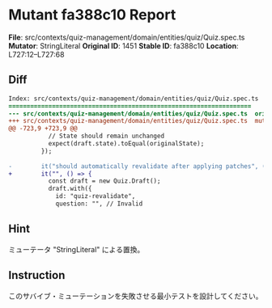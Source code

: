 # Mutant fa388c10 Report

**File**: src/contexts/quiz-management/domain/entities/quiz/Quiz.spec.ts
**Mutator**: StringLiteral
**Original ID**: 1451
**Stable ID**: fa388c10
**Location**: L727:12–L727:68

## Diff

```diff
Index: src/contexts/quiz-management/domain/entities/quiz/Quiz.spec.ts
===================================================================
--- src/contexts/quiz-management/domain/entities/quiz/Quiz.spec.ts	original
+++ src/contexts/quiz-management/domain/entities/quiz/Quiz.spec.ts	mutated #1451
@@ -723,9 +723,9 @@
           // State should remain unchanged
           expect(draft.state).toEqual(originalState);
         });
 
-        it("should automatically revalidate after applying patches", () => {
+        it("", () => {
           const draft = new Quiz.Draft();
           draft.with({
             id: "quiz-revalidate",
             question: "", // Invalid
```

## Hint

ミューテータ "StringLiteral" による置換。

## Instruction

このサバイブ・ミューテーションを失敗させる最小テストを設計してください。
